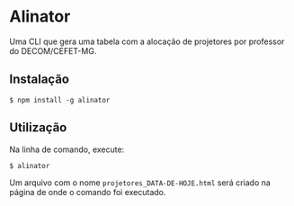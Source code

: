 # Alinator

Uma CLI que gera uma tabela com a alocação de projetores por professor do
DECOM/CEFET-MG.

## Instalação

```
$ npm install -g alinator
```

## Utilização

Na linha de comando, execute:

```
$ alinator
```

Um arquivo com o nome `projetores_DATA-DE-HOJE.html` será criado na página
de onde o comando foi executado.
